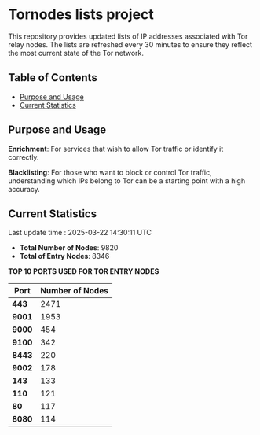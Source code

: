 # Tornodes lists project

This repository provides updated lists of IP addresses associated with Tor relay nodes. The lists are refreshed every 30 minutes to ensure they reflect the most current state of the Tor network.

## Table of Contents

- [Purpose and Usage](#purpose-and-usage)
- [Current Statistics](#current-statistics)


## Purpose and Usage

**Enrichment**: For services that wish to allow Tor traffic or identify it correctly.

**Blacklisting**: For those who want to block or control Tor traffic, understanding which IPs belong to Tor can be a starting point with a high accuracy.

## Current Statistics

Last update time : 2025-03-22 14:30:11 UTC

- **Total Number of Nodes**: 9820
- **Total of Entry Nodes**: 8346

**TOP 10 PORTS USED FOR TOR ENTRY NODES**

| **Port** | **Number of Nodes** |
|------|-----------------|
| **443**   | 2471  |
| **9001**   | 1953  |
| **9000**   | 454  |
| **9100**   | 342  |
| **8443**   | 220  |
| **9002**   | 178  |
| **143**   | 133  |
| **110**   | 121  |
| **80**   | 117  |
| **8080**   | 114  |

